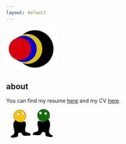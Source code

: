 ```yaml
---
layout: default
---
```


[![](images/diegozain.png)](./)

## about

You can find my resume [here](https://github.com/diegozain/cv-resume/blob/master/resume.pdf) and my CV [here](https://github.com/diegozain/cv-resume/blob/master/diego-cv.pdf).

[![](images/dudes.png)](./)